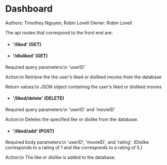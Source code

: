 # Dashboard

Authors: Timothey Nguyen, Robin Lovell
Owner: Robin Lovell

The api routes that correspond to the front end are:

- #### '/liked' (GET)
- #### '/disliked' (GET)

Required query parameters:\n
'userID' 

Action:\n
Retrieve the the user's liked or disliked movies from the database

Return values:\n
JSON object containing the user's liked or disliked movies

- #### '/liked/delete' (DELETE)

Required query parameters:\n
'userID' and 'movieID'

Action:\n
Deletes the specified like or dislike from the database.

- #### '/liked/add' (POST)   

Required body parameters:\n
'userID', 'movieID', and 'rating'. (Dislike corresponds to a rating of 1 and like corresponds to a rating of 5.)

Action:\n
The like or dislike is added to the database.
